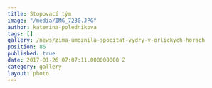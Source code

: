 ```yaml
---
title: Stopovací tým
image: "/media/IMG_7230.JPG"
author: katerina-polednikova
tags: []
gallery: /news/zima-umoznila-spocitat-vydry-v-orlickych-horach
position: 86
published: true
date: 2017-01-26 07:07:11.000000000 Z
category: gallery
layout: photo
---
```

